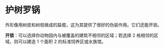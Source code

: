 # 护树罗锅

外形像用树皮和树枝做成的扁棍，这为其提供了很好的伪装作用。它们还能开锁。

**开锁**：可以选择你动物园内与被覆盖的建筑不相邻的区域；若选择 2 格相邻的区域，则可以建造 1 个面积 2 的标准饲养区或水族馆。
